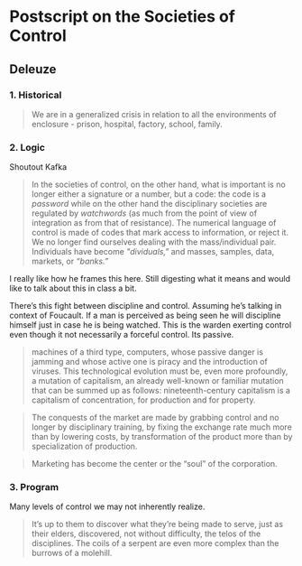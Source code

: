 # Postscript on the Societies of Control
## Deleuze

### 1. Historical
> We are in a generalized crisis in relation to all the environments of enclosure - prison, hospital, factory, school, family.

### 2. Logic
Shoutout Kafka

> In the societies of control, on the other hand, what is important is no longer either a signature or a number, but a code: the code is a *password* while on the other hand the disciplinary societies are regulated by *watchwords* (as much from the point of view of integration as from that of resistance). The numerical language of control is made of codes that mark access to information, or reject it. We no longer find ourselves dealing with the mass/individual pair. Individuals have become *"dividuals,"* and masses, samples, data, markets, or *“banks.”*

I really like how he frames this here. Still digesting what it means and would like to talk about this in class a bit. 

There’s this fight between discipline and control. Assuming he’s talking in context of Foucault. If a man is perceived as being seen he will discipline himself just in case he is being watched. This is the warden exerting control even though it not necessarily a forceful control. Its passive. 

> machines of a third type, computers, whose passive danger is jamming and whose active one is piracy and the introduction of viruses. This technological evolution must be, even more profoundly, a mutation of capitalism, an already well-known or familiar mutation that can be summed up as follows: nineteenth-century capitalism is a capitalism of concentration, for production and for property. 

> The conquests of the market are made by grabbing control and no longer by disciplinary training, by fixing the exchange rate much more than by lowering costs, by transformation of the product more than by specialization of production. 

> Marketing has become the center or the “soul” of the corporation. 

### 3. Program
Many levels of control we may not inherently realize.

> It’s up to them to discover what they’re being made to serve, just as their elders, discovered, not without difficulty, the telos of the disciplines. The coils of a serpent are even more complex than the burrows of a molehill.
